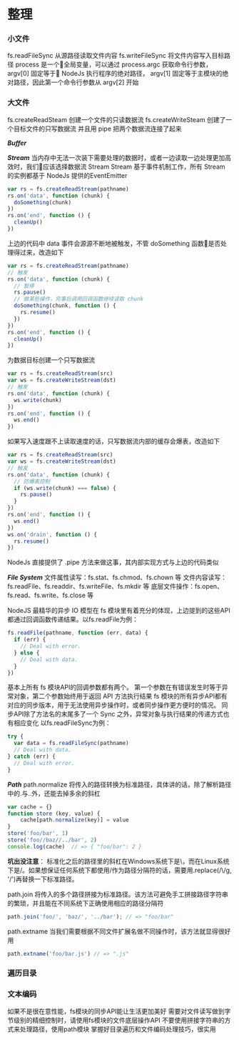 # 整理

### 小文件
fs.readFileSync 从源路径读取文件内容
fs.writeFileSync 将文件内容写入目标路径
process 是一个全局变量，可以通过 process.argc 获取命令行参数，argv[0] 固定等于 NodeJs 执行程序的绝对路径， argv[1] 固定等于主模块的绝对路径，因此第一个命令行参数从 argv[2] 开始

### 大文件
fs.createReadSteam 创建一个文件的只读数据流
fs.createWriteSteam 创建了一个目标文件的只写数据流
并且用 pipe 把两个数据流连接了起来

**_Buffer_**

**_Stream_**
当内存中无法一次装下需要处理的数据时，或者一边读取一边处理更加高效时，我们应该选择数据流 Stream
Stream 基于事件机制工作，所有 Stream 的实例都基于 NodeJs 提供的EventEmitter
```js
var rs = fs.createReadStream(pathname)
rs.on('data', function (chunk) {
  doSomething(chunk)
})
rs.on('end', function () {
  cleanUp()
})
```
上边的代码中 data 事件会源源不断地被触发，不管 doSomething 函数是否处理得过来，改造如下
```js
var rs = fs.createReadStream(pathname)
// 触发
rs.on('data', function (chunk) {
  // 暂停
  rs.pause()
  // 做某些操作，完事后调用回调函数继续读取 chunk
  doSomething(chunk, function () {
    rs.resume()
  })
})
rs.on('end', function () {
  cleanUp()
})
```
为数据目标创建一个只写数据流
```js
var rs = fs.createReadStream(src)
var ws = fs.createWriteStream(dst)
// 触发
rs.on('data', function (chunk) {
  ws.write(chunk)
})
rs.on('end', function () {
  ws.end()
})
```
如果写入速度跟不上读取速度的话，只写数据流内部的缓存会爆表，改造如下
```js
var rs = fs.createReadStream(src)
var ws = fs.createWriteStream(dst)
// 触发
rs.on('data', function (chunk) {
  // 防爆表控制
  if (ws.write(chunk) === false) {
    rs.pause()
  }
})
rs.on('end', function () {
  ws.end()
})
ws.on('drain', function () {
  rs.resume()
})
```
NodeJs 直接提供了 .pipe 方法来做这事，其内部实现方式与上边的代码类似

**_File System_**
文件属性读写：fs.stat、fs.chmod、fs.chown 等
文件内容读写：fs.readFile、fs.readdir、fs.writeFile、fs.mkdir 等
底层文件操作：fs.open、fs.read、fs.write、fs.close 等

NodeJS 最精华的异步 IO 模型在 fs 模块里有着充分的体现，上边提到的这些API都通过回调函数传递结果。以fs.readFile为例：
```js
fs.readFile(pathname, function (err, data) {
  if (err) {
    // Deal with error.
  } else {
    // Deal with data.
  }
})
```
基本上所有 fs 模块API的回调参数都有两个。
第一个参数在有错误发生时等于异常对象，第二个参数始终用于返回 API 方法执行结果
fs 模块的所有异步API都有对应的同步版本，用于无法使用异步操作时，或者同步操作更方便时的情况。
同步API除了方法名的末尾多了一个 Sync 之外，异常对象与执行结果的传递方式也有相应变化
以fs.readFileSync为例：
```js
try {
  var data = fs.readFileSync(pathname)
  // Deal with data.
} catch (err) {
  // Deal with error.
}
```

**_Path_**
path.normalize 
将传入的路径转换为标准路径，具体讲的话，除了解析路径中的.与..外，还能去掉多余的斜杠
```js
var cache = {}
function store (key, value) {
    cache[path.normalize(key)] = value
}
store('foo/bar', 1)
store('foo//baz//../bar', 2)
console.log(cache)  // => { "foo/bar": 2 }
```
**坑出没注意**： 标准化之后的路径里的斜杠在Windows系统下是\，而在Linux系统下是/。如果想保证任何系统下都使用/作为路径分隔符的话，需要用.replace(/\\/g, '/')再替换一下标准路径。

path.join
将传入的多个路径拼接为标准路径。该方法可避免手工拼接路径字符串的繁琐，并且能在不同系统下正确使用相应的路径分隔符
```js
path.join('foo/', 'baz/', '../bar'); // => "foo/bar"
```

path.extname
当我们需要根据不同文件扩展名做不同操作时，该方法就显得很好用
```js
path.extname('foo/bar.js') // => ".js"
```

### 遍历目录
### 文本编码

如果不是很在意性能，fs模块的同步API能让生活更加美好
需要对文件读写做到字节级别的精细控制时，请使用fs模块的文件底层操作API
不要使用拼接字符串的方式来处理路径，使用path模块
掌握好目录遍历和文件编码处理技巧，很实用